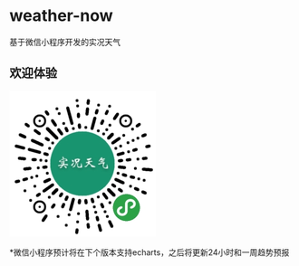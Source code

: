 # weather-now

基于微信小程序开发的实况天气

## 欢迎体验

![qcode](https://github.com/JasonLin1230/weather-now/blob/master/pics/实况天气.jpg?raw=true)

*微信小程序预计将在下个版本支持echarts，之后将更新24小时和一周趋势预报
